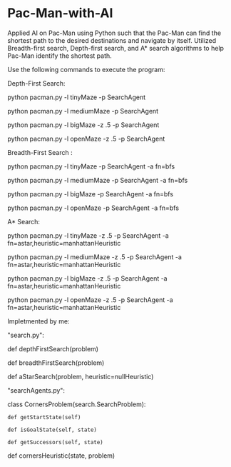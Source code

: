 # Pac-Man-with-AI

Applied AI on Pac-Man using Python such that the Pac-Man can find the shortest path to the desired destinations and navigate by itself.
Utilized Breadth-first search, Depth-first search, and A* search algorithms to help Pac-Man identify the shortest path.

Use the following commands to execute the program:

Depth-First Search:

python pacman.py -l tinyMaze -p SearchAgent

python pacman.py -l mediumMaze -p SearchAgent

python pacman.py -l bigMaze -z .5 -p SearchAgent

python pacman.py -l openMaze -z .5 -p SearchAgent

Breadth-First Search :

python pacman.py -l tinyMaze -p SearchAgent -a fn=bfs

python pacman.py -l mediumMaze -p SearchAgent -a fn=bfs

python pacman.py -l bigMaze -p SearchAgent -a fn=bfs

python pacman.py -l openMaze -p SearchAgent -a fn=bfs

A* Search:

python pacman.py -l tinyMaze -z .5 -p SearchAgent -a fn=astar,heuristic=manhattanHeuristic

python pacman.py -l mediumMaze -z .5 -p SearchAgent -a fn=astar,heuristic=manhattanHeuristic

python pacman.py -l bigMaze -z .5 -p SearchAgent -a fn=astar,heuristic=manhattanHeuristic

python pacman.py -l openMaze -z .5 -p SearchAgent -a fn=astar,heuristic=manhattanHeuristic


Impletmented by me:

"search.py":

def depthFirstSearch(problem)

def breadthFirstSearch(problem)

def aStarSearch(problem, heuristic=nullHeuristic)

"searchAgents.py":

class CornersProblem(search.SearchProblem):

	def getStartState(self)

	def isGoalState(self, state)

	def getSuccessors(self, state)

def cornersHeuristic(state, problem)